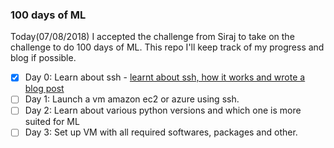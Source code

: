 ### 100 days of ML

Today(07/08/2018) I accepted the challenge from Siraj to take on the challenge to do 100 days of ML. This repo I'll keep track of my progress and blog if possible.

- [x] Day 0: Learn about ssh - [learnt about ssh, how it works and wrote a blog post](https://blog.alltechconsidered.com/ssh-intro)
- [ ] Day 1: Launch a vm amazon ec2 or azure using ssh.
- [ ] Day 2: Learn about various python versions and which one is more suited for ML
- [ ] Day 3: Set up VM with all required softwares, packages and other.